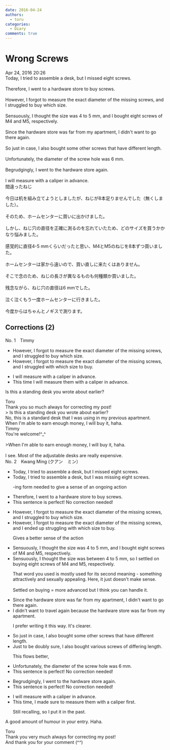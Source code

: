 ```yaml
---
date: 2016-04-24
authors:
  - toru
categories:
  - Diary
comments: true
---
```


# Wrong Screws
<div class="date">Apr 24, 2016 20:26</div>
<div id="post"><div id="body_show_ori">
Today, I tried to assemble a desk, but I missed eight screws.<br/><br/>Therefore, I went to a hardware store to buy screws.<br/><br/>However, I forgot to measure the exact diameter of the missing screws, and I struggled to buy which size.<br/><br/>Sensuously, I thought the size was 4 to 5 mm, and I bought eight screws of M4 and M5, respectively.<br/><br/>Since the hardware store was far from my apartment, I didn't want to go there again.<br/><br/>So just in case, I also bought some other screws that have different length.<br/><br/>Unfortunately, the diameter of the screw hole was 6 mm.<br/><br/>Begrudgingly, I went to the hardware store again.<br/><br/>I will measure with a caliper in advance.
</div></div>

<!-- more -->

<div id="post_ja"><div id="body_show_mo">
間違ったねじ<br/><br/>今日は机を組み立てようとしましたが、ねじが8本足りませんでした（無くしました）。<br/><br/>そのため、ホームセンターに買いに出かけました。<br/><br/>しかし、ねじ穴の直径を正確に測るのを忘れていたため、どのサイズを買うかかなり悩みました。<br/><br/>感覚的に直径4-5 mmくらいだったと思い、M4とM5のねじを8本ずつ買いました。<br/><br/>ホームセンターは家から遠いので、買い直しに来たくはありません。<br/><br/>そこで念のため、ねじの長さが異なるものも何種類か買いました。<br/><br/>残念ながら、ねじ穴の直径は6 mmでした。<br/><br/>泣く泣くもう一度ホームセンターに行きました。<br/><br/>今度からはちゃんとノギスで測ります。
</div></div>

## Corrections (2)
<div id="block"><div class="first_name"> No. 1　<span class="just_name">Timmy</span></div><div id="block2">
<ul class="correction_field">
<li class="incorrect">However, I forgot to measure the exact diameter of the missing screws, and I struggled to buy which size.</li>
<li class="corrected correct">
However, I forgot to measure the exact diameter of the missing screws, and I struggled <span class="f_blue">with</span> which size to buy.
</li>
</ul>
<ul class="correction_field">
<li class="incorrect">I will measure with a caliper in advance.</li>
<li class="corrected correct">
<span class="f_blue">This time</span> I will measure <span class="f_blue">them</span> with a caliper in advance.
</li>
</ul>
<p class="comment_small">
 Is this a standing desk you wrote about earlier?
</p>

</div><div class="name"><span class="just_name">Toru</span><br>
Thank you so much always for correcting my post!<br/>&gt; Is this a standing desk you wrote about earlier?<br/>No, this is a standard desk that I was using in my previous apartment.<br/>When I'm able to earn enough money, I will buy it, haha.
</div>
<div class="name"><span class="just_name">Timmy</span><br>
You're welcome!^_^<br/><br/>&gt;When I'm able to earn enough money, I will buy it, haha.<br/><br/>I see. Most of the adjustable desks are really expensive.
</div>
</div>
<div id="block"><div class="first_name"> No. 2　<span class="just_name">Kwang Ming (クアン　ミン）</span></div><div id="block2">
<ul class="correction_field">
<li class="incorrect">Today, I tried to assemble a desk, but I missed eight screws.</li>
<li class="corrected correct">
Today, I tried to assemble a desk, but I <span class="f_blue">was missing</span> eight screws.
<p class="correction_comment">-ing form needed to give a sense of an ongoing action</p>
</li>
</ul>
<ul class="correction_field">
<li class="incorrect">Therefore, I went to a hardware store to buy screws.</li>
<li class="corrected perfect">This sentence is perfect! No correction needed!</li>
</ul>
<ul class="correction_field">
<li class="incorrect">However, I forgot to measure the exact diameter of the missing screws, and I struggled to buy which size.</li>
<li class="corrected correct">
However, I forgot to measure the exact diameter of the missing screws, and <span class="f_blue">I ended up struggling with </span>which size to buy.
<p class="correction_comment">Gives a better sense of the action</p>
</li>
</ul>
<ul class="correction_field">
<li class="incorrect">Sensuously, I thought the size was 4 to 5 mm, and I bought eight screws of M4 and M5, respectively.</li>
<li class="corrected correct">
<span class="sline"><span class="f_blue">Sensuously, </span></span>I thought the size was <span class="f_blue">between </span>4 to 5 mm, <span class="f_blue">so </span>I <span class="f_blue">settled on buying </span>eight screws of M4 and M5, respectively.
<p class="correction_comment">That word you used is mostly used for its second meaning - something attractively and sexually appealing. Here, it just doesn't make sense.<br/><br/>Settled on buying = more advanced but I think you can handle it.</p>
</li>
</ul>
<ul class="correction_field">
<li class="incorrect">Since the hardware store was far from my apartment, I didn't want to go there again.</li>
<li class="corrected correct">
<span class="f_blue">I didn't want to travel again because the hardware store was far from my apartment.</span>
<p class="correction_comment">I prefer writing it this way. It's clearer.</p>
</li>
</ul>
<ul class="correction_field">
<li class="incorrect">So just in case, I also bought some other screws that have different length.</li>
<li class="corrected correct">
<span class="f_blue">Just to be doubly sure</span>, I also bought <span class="f_blue">various screws of differing length.</span>
<p class="correction_comment">This flows better,</p>
</li>
</ul>
<ul class="correction_field">
<li class="incorrect">Unfortunately, the diameter of the screw hole was 6 mm.</li>
<li class="corrected perfect">This sentence is perfect! No correction needed!</li>
</ul>
<ul class="correction_field">
<li class="incorrect">Begrudgingly, I went to the hardware store again.</li>
<li class="corrected perfect">This sentence is perfect! No correction needed!</li>
</ul>
<ul class="correction_field">
<li class="incorrect">I will measure with a caliper in advance.</li>
<li class="corrected correct">
<span class="f_blue">This time, I made sure to measure them with a caliper first.</span>
<p class="correction_comment">Still recalling, so I put it in the past.</p>
</li>
</ul>
<p class="comment_small">
 A good amount of humour in your entry. Haha.
</p>

</div><div class="name"><span class="just_name">Toru</span><br>
Thank you very much always for correcting my post!<br/>And thank you for your comment (^^)
</div>
</div>
